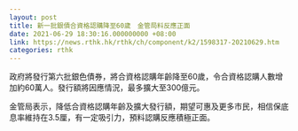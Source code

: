 ```yaml
---
layout: post
title: 新一批銀債合資格認購降至60歲　金管局料反應正面
date: 2021-06-29 18:30:16.000000000 +08:00
link: https://news.rthk.hk/rthk/ch/component/k2/1598317-20210629.htm
categories: rthk
---
```


政府將發行第六批銀色債券，將合資格認購年齡降至60歲，令合資格認購人數增加約60萬人。發行額將因應情況，最多擴大至300億元。

金管局表示，降低合資格認購年齡及擴大發行額，期望可惠及更多市民，相信保底息率維持在3.5厘，有一定吸引力，預料認購反應積極正面。
